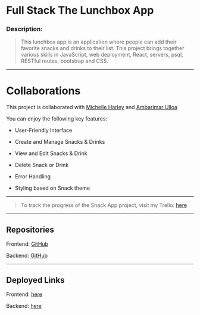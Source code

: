 # Full Stack The Lunchbox App

### Description:

> This lunchbox app is an application where people can add their favorite snacks and drinks to their list. This project brings together various skills in JavaScript, web deployment, React, servers, psql, RESTful routes, bootstrap and CSS.

---

# Collaborations

This project is collaborated with [Michelle Harley](https://github.com/chellxh) and [Ambarimar Ulloa](https://github.com/AmbarimarU)

You can enjoy the following key features:

- User-Friendly Interface

- Create and Manage Snacks & Drinks

- View and Edit Snacks & Drink

- Delete Snack or Drink

- Error Handling

- Styling based on Snack theme

---

> To track the progress of the Snack App project, visit my Trello:
> [here](https://trello.com/b/yIR7plR7/fullstack-snack-project)

---

## Repositories

Frontend: [GitHub](https://github.com/chellxh/thelunchbox-frontend)

Backend: [GitHub](https://github.com/angels178/lunchbox-backend)

---

## Deployed Links

Frontend: [here](https://the-lunchbox.netlify.app/)

Backend: [here](https://lunchbox.onrender.com/snacks)
